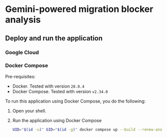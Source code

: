 # Gemini-powered migration blocker analysis

## Deploy and run the application

### Google Cloud

### Docker Compose

Pre-requisites:

- Docker. Tested with version `28.0.4`
- Docker Compose. Tested with version `v2.34.0`

To run this application using Docker Compose, you do the following:

1. Open your shell.

2. Run the application using Docker Compose

    ```bash
    UID="$(id -u)" GID="$(id -g)" docker compose up --build --renew-anon-volumes
    ```
